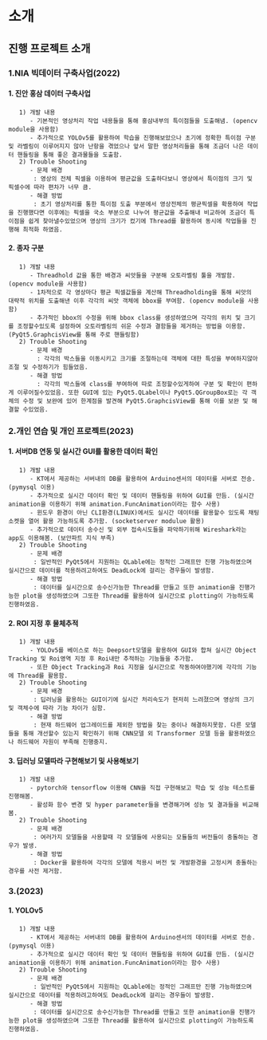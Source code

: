 # 소개

## 진행 프로젝트 소개
  ### 1.NIA 빅데이터 구축사업(2022)
  #### 1. 진안 홍삼 데이터 구축사업
       1) 개발 내용
          - 기본적인 영상처리 작업 내용들을 통해 홍삼내부의 특이점들을 도출해냄. (opencv module을 사용함)
          - 추가적으로 YOLOv5를 활용하여 학습을 진행해보았으나 초기에 정확한 특이점 구분 및 라벨링이 이루어지지 않아 난항을 겪었으나 앞서 말한 영상처리들을 통해 조금더 나은 데이터 핸들링을 통해 좋은 결과물들을 도출함.
       2) Trouble Shooting
          - 문제 배경
           : 영상의 전체 픽셀을 이용하여 평균값을 도출하다보니 영상에서 특이점의 크기 및 픽셀수에 따라 편차가 너무 큼.
          - 해결 방법
           : 초기 영상처리를 통한 특이점 도출 부분에서 영상전체의 평균픽셀을 확용하여 작업을 진행했다면 이후에는 픽셀을 국소 부분으로 나누어 평균값을 추출해내 비교하여 조금더 특이점을 쉽게 찾아낼수있었으며 영상의 크기가 컸기에 Thread를 활용하여 동시에 작업들을 진행해 최적화 하였음.
  #### 2. 종자 구분
       1) 개발 내용
          - Threadhold 값을 통한 배경과 씨앗들을 구분해 오토라벨링 툴을 개발함. (opencv module을 사용함)
          - 1차적으로 각 영상마다 평균 픽셀값들을 계산해 Threadholding을 통해 씨앗의 대략적 위치를 도출해낸 이후 각각의 씨앗 객체에 bbox를 부여함. (opencv module을 사용함)
          - 추가적인 bbox의 수정을 위해 bbox class를 생성하였으며 각각의 위치 및 크기를 조정할수있도록 설정하여 오토라벨링의 쉬운 수정과 결함들을 제거하는 방법을 이용함. (PyQt5.GraphcisView를 통해 주로 핸들링함)
       2) Trouble Shooting
          - 문제 배경
            : 각각의 박스들을 이동시키고 크기를 조절하는데 객체에 대한 특성을 부여하지않아 조절 및 수정하기가 힘들었음.
          - 해결 방법
            : 각각의 박스들에 class를 부여하여 따로 조정할수있게하여 구분 및 확인이 편하게 이루어질수있었음. 또한 GUI에 있는 PyQt5.QLabel이나 PyQt5.QGroupBox로는 각 객체의 수정 및 보완에 있어 한계점을 발견해 PyQt5.GraphcisView를 통해 이를 보완 및 해결할 수있었음.
  
  ### 2.개인 연습 및 개인 프로젝트(2023)
  #### 1. 서버DB 연동 및 실시간 GUI를 활용한 데이터 확인
       1) 개발 내용
          - KT에서 제공하는 서버내의 DB를 활용하여 Arduino센서의 데이터를 서버로 전송. (pymysql 이용)
          - 추가적으로 실시간 데이터 확인 및 데이터 핸들링을 위하여 GUI를 만듬. (실시간 animation을 이용하기 위해 animation.FuncAnimation이라는 함수 사용)
          - 윈도우 환경이 아닌 CLI환경(LINUX)에서도 실시간 데이터를 활용할수 있도록 채팅소켓을 열어 활용 가능하도록 추가함. (socketserver modulue 활용)
          - 추가적으로 데이터 송수신 및 외부 접속시도들을 파악하기위해 Wireshark라는 app도 이용해봄. (보안파트 지식 부족)
       2) Trouble Shooting
          - 문제 배경
           : 일반적인 PyQt5에서 지원하는 QLable에는 정적인 그래프만 진행 가능하였으며 실시간으로 데이터를 적용하려고하여도 DeadLock에 걸리는 경우들이 발생함.
          - 해결 방법
           : 데이터를 실시간으로 송수신가능한 Thread를 만들고 또한 animation을 진행가능한 plot을 생성하였으며 그또한 Thread를 활용하여 실시간으로 plotting이 가능하도록 진행하였음.
  
  #### 2. ROI 지정 후 물체추적
       1) 개발 내용
          - YOLOv5를 베이스로 하는 Deepsort모델을 활용하여 GUI와 합쳐 실시간 Object Tracking 및 Roi영역 지정 후 Roi내만 추적하는 기능들을 추가함.
          - 또한 Object Tracking과 Roi 지정을 실시간으로 작동하여야했기에 각각의 기능에 Thread를 활용함.
       2) Trouble Shooting
          - 문제 배경
           : 딥러닝을 활용하는 GUI이기에 실시간 처리속도가 현저히 느려졌으며 영상의 크기 및 객체수에 따라 기능 차이가 심함.
          - 해결 방법
           : 현재 하드웨어 업그레이드를 제외한 방법을 찾는 중이나 해결하지못함. 다른 모델들을 통해 개선할수 있는지 확인하기 위해 CNN모델 외 Transformer 모델 등을 활용하였으나 하드웨어 자원이 부족해 진행중지.
           
  #### 3. 딥러닝 모델따라 구현해보기 및 사용해보기
       1) 개발 내용
          - pytorch와 tensorflow 이용해 CNN을 직접 구현해보고 학습 및 성능 테스트를 진행해봄.
          - 활성화 함수 변경 및 hyper parameter들을 변경해가며 성능 및 결과들을 비교해봄.
       2) Trouble Shooting
          - 문제 배경
           : 여러가지 모델들을 사용할때 각 모델들에 사용되는 모듈들의 버전들이 충돌하는 경우가 발생.
          - 해결 방법
           : Docker을 활용하여 각각의 모델에 적용시 버전 및 개발환경을 고정시켜 충돌하는 경우를 사전 제거함.

  ### 3.(2023)
  #### 1. YOLOv5
       1) 개발 내용
          - KT에서 제공하는 서버내의 DB를 활용하여 Arduino센서의 데이터를 서버로 전송. (pymysql 이용)
          - 추가적으로 실시간 데이터 확인 및 데이터 핸들링을 위하여 GUI를 만듬. (실시간 animation을 이용하기 위해 animation.FuncAnimation이라는 함수 사용)
       2) Trouble Shooting
          - 문제 배경
           : 일반적인 PyQt5에서 지원하는 QLable에는 정적인 그래프만 진행 가능하였으며 실시간으로 데이터를 적용하려고하여도 DeadLock에 걸리는 경우들이 발생함.
          - 해결 방법
           : 데이터를 실시간으로 송수신가능한 Thread를 만들고 또한 animation을 진행가능한 plot을 생성하였으며 그또한 Thread를 활용하여 실시간으로 plotting이 가능하도록 진행하였음.
